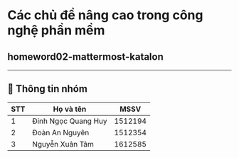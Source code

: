 # Các chủ đề nâng cao trong công nghệ phần mềm
## homeword02-mattermost-katalon
---

## :loudspeaker: Thông tin nhóm


| STT      | Họ và tên              | MSSV    |
| -------- | -----------------------|-------- |
| 1        | Đinh Ngọc Quang Huy    | 1512194 |
| 2        | Đoàn An Nguyên         | 1512354 |
| 3        | Nguyễn Xuân Tâm        | 1612585 |
